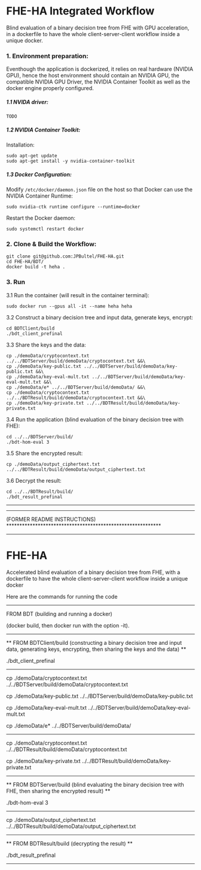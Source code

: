 # FHE-HA Integrated Workflow
Blind evaluation of a binary decision tree from FHE with GPU acceleration, in a dockerfile to have the whole client-server-client workflow inside a unique docker.

### 1. Environment preparation:
Eventhough the application is dockerized, it relies on real hardware (NVIDIA GPU), hence the host environment should contain an NVIDIA GPU, the compatible NVIDIA GPU Driver, the NVIDIA Container Toolkit as well as the docker engine properly configured.

##### 1.1 NVIDA driver:
`TODO`
##### 1.2 NVIDIA Container Toolkit:
Installation:
```
sudo apt-get update
sudo apt-get install -y nvidia-container-toolkit
```
##### 1.3 Docker Configuration:
Modify `/etc/docker/daemon.json` file on the host so that Docker can use the NVIDIA Container Runtime:
```
sudo nvidia-ctk runtime configure --runtime=docker
```
Restart the Docker daemon:
```
sudo systemctl restart docker
```
### 2. Clone & Build the Workflow:
```
git clone git@github.com:JPBultel/FHE-HA.git
cd FHE-HA/BDT/
docker build -t heha .
```

### 3. Run
3.1 Run the container (will result in the container terminal):
```
sudo docker run --gpus all -it --name heha heha
```
3.2 Construct a binary decision tree and input data, generate keys, encrypt:
```
cd BDTClient/build
./bdt_client_prefinal
```
3.3 Share the keys and the data:
```
cp ./demoData/cryptocontext.txt ../../BDTServer/build/demoData/cryptocontext.txt &&\
cp ./demoData/key-public.txt ../../BDTServer/build/demoData/key-public.txt &&\
cp ./demoData/key-eval-mult.txt ../../BDTServer/build/demoData/key-eval-mult.txt &&\
cp ./demoData/e* ../../BDTServer/build/demoData/ &&\
cp ./demoData/cryptocontext.txt ../../BDTResult/build/demoData/cryptocontext.txt &&\
cp ./demoData/key-private.txt ../../BDTResult/build/demoData/key-private.txt
```

3.4 Run the application (blind evaluation of the binary decision tree with FHE):
```
cd ../../BDTServer/build/
./bdt-hom-eval 3
```
3.5 Share the encrypted result:
```
cp ./demoData/output_ciphertext.txt ../../BDTResult/build/demoData/output_ciphertext.txt
```
3.6 Decrypt the result:
```
cd ../../BDTResult/build/
./bdt_result_prefinal
```

****************************************************************************************
****************************************************************************************
(FORMER README INSTRUCTIONS) ***********************************************************
****************************************************************************************
# FHE-HA
Accelerated blind evaluation of a binary decision tree from FHE, with a dockerfile to have the whole client-server-client workflow inside a unique docker

Here are the commands for running the code

*****************************************************************************************
FROM BDT (building and running a docker)

(docker build, then docker run with the option -it).

*****************************************************************************************
** FROM BDTClient/build (constructing a binary decision tree and input data, generating keys, encrypting, then sharing the keys and the data) **

./bdt_client_prefinal

*********

cp ./demoData/cryptocontext.txt ../../BDTServer/build/demoData/cryptocontext.txt

cp ./demoData/key-public.txt ../../BDTServer/build/demoData/key-public.txt

cp ./demoData/key-eval-mult.txt ../../BDTServer/build/demoData/key-eval-mult.txt

cp ./demoData/e* ../../BDTServer/build/demoData/

********

cp ./demoData/cryptocontext.txt ../../BDTResult/build/demoData/cryptocontext.txt

cp ./demoData/key-private.txt ../../BDTResult/build/demoData/key-private.txt


******************************************************************************************
** FROM BDTServer/build (blind evaluating the binary decision tree with FHE, then sharing the encrypted result) **

./bdt-hom-eval 3

******

cp ./demoData/output_ciphertext.txt ../../BDTResult/build/demoData/output_ciphertext.txt

******************************************************************************************
** FROM BDTResult/build (decrypting the result) **

./bdt_result_prefinal

******************************************************************************************